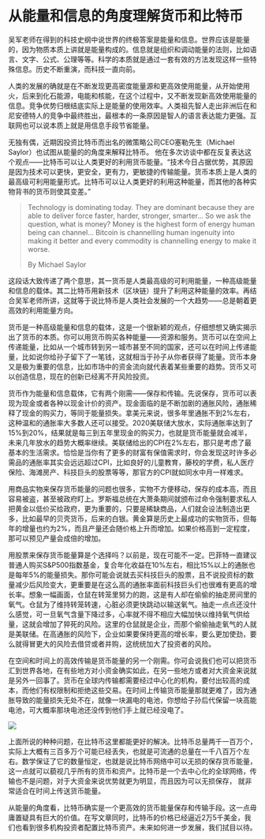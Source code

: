 # 从能量和信息的角度理解货币和比特币

吴军老师在得到的科技史纲中说世界的终极答案是能量和信息。世界应该是能量的，因为物质本质上讲就是能量构成的。信息就是组织和调动能量的法则，比如语言、文字、公式、公理等等。科学的本质就是通过一套有效的方法发现这样一些特殊信息。历史不断重演，而科技一直向前。 

人类的发展的确就是在不断发现更高密度能量源和更高效使用能量，从开始使用火，后来到化石能源，电能和核能，在这个过程中，又不断发现新高效使用能量的信息。竞争优势归根结底实际上是能量的使用效率。人类祖先智人走出非洲后在和尼安德特人的竞争中最终胜出，最根本的一条原因是智人的语言表达能力更强。互联网也可以说本质上就是用信息手段节省能量。

无独有偶，近期因投资比特币而出名的微策略公司CEO塞勒先生（Michael Saylor）也试图从能量的的角度来解释比特币。 他在多次访谈中都在反复表达这个观点——比特币可以让人类更好的利用货币能量。“技术今日占据优势，其原因是因为技术可以更快，更安全，更有力，更敏捷的传输能量。货币本质上是人类的最高级可利用能量形式。比特币可以让人类更好的利用这种能量，而其他的各种实物背书的货币则使其变差。”

> Technology is dominating today. They are dominant because they are able to deliver force faster, harder, stronger, smarter… So we ask the question, what is money? Money is the highest form of energy human being can channel… Bitcoin is channelling human ingenuity into making it better and every commodity is channelling energy to make it worse.
>
> By Michael Saylor

这段话大致传递了两个意思，其一货币是人类最高级的可利用能量，一种高级能量和信息的载体。其二比特币用新技术（区块链）提升了利用这种能量的效率。再结合吴军老师所讲，这就等于说比特币是人类社会发展的一个大趋势——总是朝着更高效的利用能量方向。

货币是一种高级能量和信息的载体，这是一个很新颖的观点，仔细想想又确实揭示出了货币的本质。你可以用货币购买各种能量——资源和服务。货币可以在空间上传递能量，比如从一个城市转到另一城市甚至不同的国家，还可以在时间上传递能量，比如说你给孙子留下了一笔钱，这就相当于孙子从你者获得了能量。货币本身又是极为重要的信息，比如市场中的资金流向就代表着某些重要的趋势。货币又可以创造信息，现在的创新已经离不开风险投资。

货币作为能量和信息载体，它有两个刚需——保存和传输。先说保存，货币可以表现为现金或者各种以现金计价的资产。现金面临的是不断加剧的通胀风险，通胀稀释了现金的购买力，等同于能量损失。拿美元来说，很多年里通胀不到2%左右，这种温和的通胀率大多数人还可以接受。2020美联储大放水，实际通胀率达到了15%到20%，结果就是每三到五年里现金的购买力，也就是货币能量就会减半，未来几年放水的趋势大概率继续。美联储给出的CPI在2%左右，那只是考虑了最基本的生活需求。恰恰是当你有了更多的财富有保值需求时，你会发现这时许多必需品的通胀率其实会远远超过CPI，比如良好的儿童教育，藤校的学费，私人医疗保险、海滩房产、科技巨头的股票等等，那官方的CPI就如同水中月一样难求。 

用商品实物来保存货币能量的问题也很多，实物不方便移动，保存的成本高，而且容易被盗，甚至被政府盯上。罗斯福总统在大萧条期间就颁布过命令强制要求私人把黄金以低价买给政府，更为重要的，只要是稀缺商品，人们就会设法制造出更多，比如最早的贝壳货币，后来的白银。黄金算是历史上最成功的实物货币，但每年的增量也约为2%，而且产量还会随价格上升而增加。如果价格高到一定程度，那可以预见产量会成倍的增加。

用股票来保存货币能量算是个选择吗？以前是，现在可能不一定。巴菲特一直建议普通人购买S&P500指数基金，复合年化收益在10%左右，相比15%以上的通胀也是每年5%的能量损失。那你可能会说就去买科技巨头的股票，且不说投资标的数量减少后风险变大，更重要是在这么高的通胀率面前科技巨头们也很难有更高的增长率。想象一幅画面，仓鼠在转笼里努力的跑，这是有人却在偷偷的抽走房间里的氧气。仓鼠为了维持转笼转速，心脏必须更快跳动以输送氧气。抽走一点点还没什么感觉，可一旦氧气含量下降过多，心率就不得不相应大幅加快以维持氧气供给量，这就会增加了猝死的风险。这里的仓鼠就是企业，而那个偷偷抽走氧气的人就是美联储。在高通胀的风险下，企业如果要保持更高的增长率，要么更加使劲，要么就得冒更大的风险去借贷或者并购，这统统加大了投资者的风险。

在空间和时间上的高效传输是货币能量的另一个刚需。你可会说我们也可以把货币汇到世界各地，在有些地方对小资金确实如此，在另一些地方或者对大资金来说就是另外一回事了。货币在全球内传输都需要经过中心化的机构，要付出较高的成本，而他们有权限制和拒绝这些交易。在时间上传输货币能量那就更难了，因为通胀导致的能量损失无处不在，就像一块漏电的电池，你想给子孙后代保留一块高能电池，可大概率那块电池还没传到他们手上就已经没电了。

![](/Users/steven.yu/Documents/personal/articles/blockchain/images/traits_of_money.jpg)

上面所说的种种问题，在比特币这里都能更好的解决。比特币总量两千一百万个，实际上大概有三百多万个可能已经丢失，也就是可流通的总量在一千八百万个左右。数学保证了它的数量恒定，也就是说比特币网络中可以无损的保存货币能量，这一点就可以藐视几乎所有的货币和资产。比特币是一个去中心化的全球网络，传输也不是问题，对于大资金来说优势就更为明显，而且因为可以无损保存， 就非常适合在时间上传送货币能量。

从能量的角度看，比特币确实是一个更高效的货币能量保存和传输手段。这一点毋庸置疑具有巨大的价值。在写文章同时，比特币的价格已经逼近2万5千美金，我们也看到很多机构投资者配置比特币资产。未来如何进一步发展，我们拭目以待。

